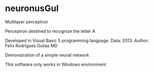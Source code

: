 # neuronusGul
Multilayer perceptron

Perceptron destined to recognize the letter A

Developed in Visual Basic 5 programming language. Data: 2013. Author: Felix Rodrigues Gulias MD

Demonstration of a simple neural network

This software only works in Windows environment
